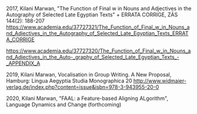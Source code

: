 2017, Kilani Marwan, "The Function of Final w in Nouns and Adjectives in the Autography of Selected Late Egyptian Texts" + ERRATA CORRIGE, ZÄS 144(2): 188-207
https://www.academia.edu/37727321/The_Function_of_Final_w_in_Nouns_and_Adjectives_in_the_Autography_of_Selected_Late_Egyptian_Texts_ERRATA_CORRIGE

https://www.academia.edu/37727320/The_Function_of_Final_w_in_Nouns_and_Adjectives_in_the_Auto-_graphy_of_Selected_Late_Egyptian_Texts_-_APPENDIX_A

2019, Kilani Marwan, Vocalisation in Group Writing. A New Proposal, Hamburg: Lingua Aegyptia Studia Monographica 20
http://www.widmaier-verlag.de/index.php?content=issue&isbn=978-3-943955-20-0

2020, Kilani Marwan, "FAAL: a Feature-based Aligning ALgorithm", Language Dynamics and Change (forthcoming)